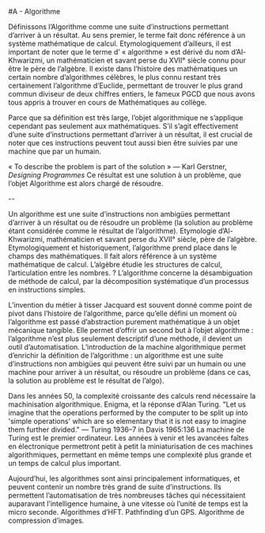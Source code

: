 #A - Algorithme


Définissons l’Algorithme comme une suite d’instructions permettant d’arriver à un résultat. Au sens premier, le terme fait donc référence à un système mathématique de calcul. Etymologiquement d’ailleurs, il est important de noter que le terme d’ « algorithme » est dérivé du nom d’Al-Khwarizmi, un mathématicien et savant perse du XVII° siècle connu pour être le père de l’algèbre.
Il existe dans l’histoire des mathématiques un certain nombre d’algorithmes célèbres, le plus connu restant très certainement l’algorithme d’Euclide, permettant de trouver le plus grand commun diviseur de deux chiffres entiers, le fameux PGCD que nous avons tous appris à trouver en cours de Mathématiques au collège.

Parce que sa définition est très large, l’objet algorithmique ne s’applique cependant pas seulement aux mathématiques. S’il s’agit effectivement d’une suite d’instructions permettant d’arriver à un résultat, il est crucial de noter que ces instructions peuvent tout aussi bien être suivies par une machine que par un humain. 

« To describe the problem is part of the solution » — Karl Gerstner, *Designing Programmes*
Ce résultat est une solution à un problème, que l’objet Algorithme est alors chargé de résoudre.


--

Un algorithme est une suite d’instructions non ambigües permettant d’arriver à un résultat ou de résoudre un problème (la solution au problème étant considérée comme le résultat de l’algorithme).
Etymologie d’Al-Khwarizmi, mathématicien et savant perse du XVII° siècle, père de l’algèbre.
Etymologiquement et historiquement, l’algorithme prend place dans le champs des mathématiques.
Il fait alors référence à un système mathématique de calcul.
L’algèbre étudie les structures de calcul, l’articulation entre les nombres.
? L’algorithme concerne la désambiguation de méthode de calcul, par la décomposition systématique d’un processus en instructions simples.

L’invention du métier à tisser Jacquard est souvent donné comme point de pivot dans l’histoire de l’algorithme, parce qu’elle défini un moment où l’algorithme est passé d’abstraction purement mathématique à un objet mécanique tangible.
Elle permet d’offrir un second but à l’objet algorithme : l’algorithme n’est plus seulement descriptif d’une méthode, il devient un outil d’automatisation.
L’introduction de la machine algorithmique permet d’enrichir la définition de l’algorithme : un algorithme est une suite d’instructions non ambigües qui peuvent être suivi par un humain ou une machine pour arriver à un résultat, ou résoudre un problème (dans ce cas, la solution au problème est le résultat de l’algo).

Dans les années 50, la complexité croissante des calculs rend nécessaire la machinisation algorithmique.
Enigma, et la réponse d’Alan Turing.
"Let us imagine that the operations performed by the computer to be split up into 'simple operations' which are so elementary that it is not easy to imagine them further divided." — Turing 1936–7 in Davis 1965:136
La machine de Turing est le premier ordinateur. Les années à venir et les avancées faîtes en électronique permettront petit à petit la miniaturisation de ces machines algorithmiques, permettant en même temps une complexité plus grande et un temps de calcul plus important.

Aujourd’hui, les algorithmes sont ainsi principalement informatiques, et peuvent contenir un nombre très grand de suite d’instructions.
Ils permettent l’automatisation de très nombreuses tâches qui nécessitaient auparavant l’intelligence humaine, à une vitesse où l’unité de temps est la micro seconde.
Algorithmes d’HFT.
Pathfinding d’un GPS.
Algorithme de compression d’images.